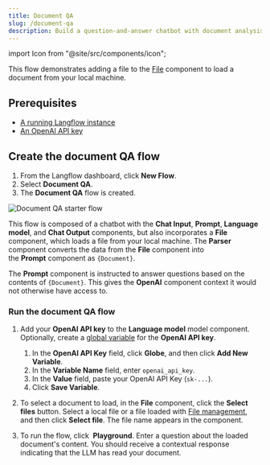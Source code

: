 ```yaml
---
title: Document QA
slug: /document-qa
description: Build a question-and-answer chatbot with document analysis capabilities using a document loaded from local memory.
---
```


import Icon from "@site/src/components/icon";

This flow demonstrates adding a file to the [File](/components-data#file) component to load a document from your local machine.

## Prerequisites

- [A running Langflow instance](/get-started-installation)
- [An OpenAI API key](https://platform.openai.com/)

## Create the document QA flow

1. From the Langflow dashboard, click **New Flow**.
2. Select **Document QA**.
3. The **Document QA** flow is created.

![Document QA starter flow](/img/starter-flow-document-qa.png)

This flow is composed of a chatbot with the **Chat Input**, **Prompt**, **Language model**, and **Chat Output** components, but also incorporates a **File** component, which loads a file from your local machine. The **Parser** component converts the data from the **File** component into the **Prompt** component as `{Document}`.

The **Prompt** component is instructed to answer questions based on the contents of `{Document}`. This gives the **OpenAI** component context it would not otherwise have access to.

### Run the document QA flow

1. Add your **OpenAI API key** to the **Language model** model component.
	Optionally, create a [global variable](/configuration-global-variables) for the **OpenAI API key**.

	1. In the **OpenAI API Key** field, click <Icon name="Globe" aria-hidden="True" /> **Globe**, and then click **Add New Variable**.
	2. In the **Variable Name** field, enter `openai_api_key`.
	3. In the **Value** field, paste your OpenAI API Key (`sk-...`).
	4. Click **Save Variable**.

2. To select a document to load, in the **File** component, click the **Select files** button. Select a local file or a file loaded with [File management](/concepts-file-management), and then click **Select file**. The file name appears in the component.

3. To run the flow, click <Icon name="Play" aria-hidden="true"/> **Playground**. Enter a question about the loaded document's content. You should receive a contextual response indicating that the LLM has read your document.

